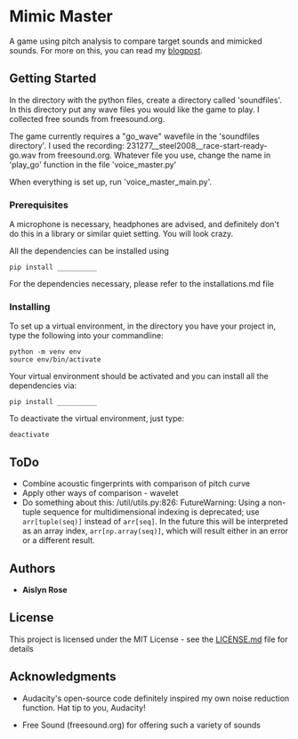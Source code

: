  
# Mimic Master

A game using pitch analysis to compare target sounds and mimicked sounds. For more on this, you can read my <a href="https://a-n-rose.github.io/2018/08/29/comparing-prosody.html">blogpost<a/>.

## Getting Started

In the directory with the python files, create a directory called 'soundfiles'. In this directory put any wave files you would like the game to play. I collected free sounds from freesound.org.

The game currently requires a "go_wave" wavefile in the 'soundfiles directory'. I used the recording: 
231277__steel2008__race-start-ready-go.wav
from freesound.org. Whatever file you use, change the name in 'play_go' function in the file 'voice_master.py'

When everything is set up, run 'voice_master_main.py'.

### Prerequisites

A microphone is necessary, headphones are advised, and definitely don't do this in a library or similar quiet setting. You will look crazy.

All the dependencies can be installed using

```
pip install __________
```
For the dependencies necessary, please refer to the installations.md file

### Installing

To set up a virtual environment, in the directory you have your project in, type the following into your commandline:
```
python -m venv env
source env/bin/activate
```
Your virtual environment should be activated and you can install all the dependencies via:
```
pip install __________
```
To deactivate the virtual environment, just type:
```
deactivate
```

## ToDo
* Combine acoustic fingerprints with comparison of pitch curve
* Apply other ways of comparison - wavelet 
* Do something about this: /util/utils.py:826: FutureWarning: Using a non-tuple sequence for multidimensional indexing is deprecated; use `arr[tuple(seq)]` instead of `arr[seq]`. In the future this will be interpreted as an array index, `arr[np.array(seq)]`, which will result either in an error or a different result.

## Authors

* **Aislyn Rose**

## License

This project is licensed under the MIT License - see the [LICENSE.md](LICENSE.md) file for details

## Acknowledgments

* Audacity's open-source code definitely inspired my own noise reduction function. Hat tip to you, Audacity!

* Free Sound (freesound.org) for offering such a variety of sounds
